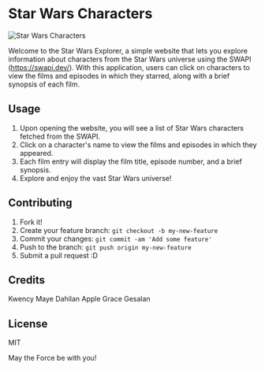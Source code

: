 # Star Wars Characters

![Star Wars Characters](./images/starwars_banner.png "Star Wars Characters")

Welcome to the Star Wars Explorer, a simple website that lets you explore information about characters from the Star Wars universe using the SWAPI (https://swapi.dev/). With this application, users can click on characters to view the films and episodes in which they starred, along with a brief synopsis of each film.

## Usage

1. Upon opening the website, you will see a list of Star Wars characters fetched from the SWAPI.
2. Click on a character's name to view the films and episodes in which they appeared.
3. Each film entry will display the film title, episode number, and a brief synopsis.
4. Explore and enjoy the vast Star Wars universe!

## Contributing

1. Fork it!
2. Create your feature branch: `git checkout -b my-new-feature`
3. Commit your changes: `git commit -am 'Add some feature'`
4. Push to the branch: `git push origin my-new-feature`
5. Submit a pull request :D

## Credits

Kwency Maye Dahilan
Apple Grace Gesalan

## License

MIT

May the Force be with you!
